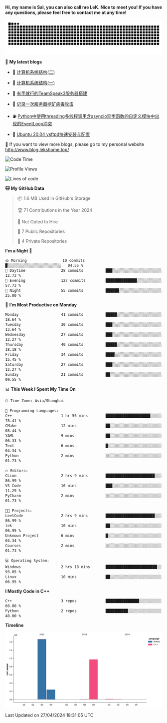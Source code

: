 **Hi, my name is Sal, you can also call me LeK. Nice to meet you! If you have any questions, please feel free to contact me at any time!**

![snake](https://raw.githubusercontent.com/LeKZzzz/LeKZzzz/output/github-contribution-grid-snake.svg)


👀 **My latest blogs**
<!-- BLOG-POST-LIST:START -->
- 🫣 [计算机系统结构&lpar;二&rpar;](http://www.blog.lekshome.top/2024/04/21/ji-suan-ji-xi-tong-jie-gou-er/) 

- 🧐 [计算机系统结构&lpar;一&rpar;](http://www.blog.lekshome.top/2024/04/07/ji-suan-ji-xi-tong-jie-gou-yi/) 

- 🤖 [有手就行的TeamSpeak3服务器搭建](http://www.blog.lekshome.top/2024/03/08/teamspeak3-fu-wu-qi-da-jian/) 

- 📝 [记录一次服务器挖矿病毒攻击](http://www.blog.lekshome.top/2024/03/08/ji-lu-yi-ci-fu-wu-qi-wa-kuang-bing-du-gong-ji/) 

- ⛽️ [Python中使用threading多线程调用含asyncio异步函数的自定义模块中出现的EventLoop冲突](http://www.blog.lekshome.top/2024/03/07/python-zhong-shi-yong-threading-duo-xian-cheng-diao-yong-han-asyncio-yi-bu-han-shu-de-zi-ding-yi-mo-kuai-zhong-chu-xian-de-eventloop-chong-tu/) 

- 🦣 [Ubuntu 20.04 vsftpd快速安装与配置](http://www.blog.lekshome.top/2024/03/07/ubuntu-20-04-vsftpd-kuai-su-an-zhuang-yu-pei-zhi/) 
<!-- BLOG-POST-LIST:END -->

🥰 If you want to view more blogs, please go to my personal website http://www.blog.lekshome.top/


<!--START_SECTION:waka-->
![Code Time](http://img.shields.io/badge/Code%20Time-211%20hrs%2020%20mins-blue)

![Profile Views](http://img.shields.io/badge/Profile%20Views-0-blue)

![Lines of code](https://img.shields.io/badge/From%20Hello%20World%20I%27ve%20Written-2.7%20million%20lines%20of%20code-blue)

**🐱 My GitHub Data** 

> 📦 1.6 MB Used in GitHub's Storage 
 > 
> 🏆 71 Contributions in the Year 2024
 > 
> 🚫 Not Opted to Hire
 > 
> 📜 7 Public Repositories 
 > 
> 🔑 4 Private Repositories 
 > 
**I'm a Night 🦉** 

```text
🌞 Morning                10 commits          █░░░░░░░░░░░░░░░░░░░░░░░░   04.55 % 
🌆 Daytime                28 commits          ███░░░░░░░░░░░░░░░░░░░░░░   12.73 % 
🌃 Evening                127 commits         ██████████████░░░░░░░░░░░   57.73 % 
🌙 Night                  55 commits          ██████░░░░░░░░░░░░░░░░░░░   25.00 % 
```
📅 **I'm Most Productive on Monday** 

```text
Monday                   41 commits          █████░░░░░░░░░░░░░░░░░░░░   18.64 % 
Tuesday                  30 commits          ███░░░░░░░░░░░░░░░░░░░░░░   13.64 % 
Wednesday                27 commits          ███░░░░░░░░░░░░░░░░░░░░░░   12.27 % 
Thursday                 40 commits          █████░░░░░░░░░░░░░░░░░░░░   18.18 % 
Friday                   34 commits          ████░░░░░░░░░░░░░░░░░░░░░   15.45 % 
Saturday                 27 commits          ███░░░░░░░░░░░░░░░░░░░░░░   12.27 % 
Sunday                   21 commits          ██░░░░░░░░░░░░░░░░░░░░░░░   09.55 % 
```


📊 **This Week I Spent My Time On** 

```text
🕑︎ Time Zone: Asia/Shanghai

💬 Programming Languages: 
C++                      1 hr 56 mins        ████████████████████░░░░░   78.41 % 
CMake                    12 mins             ██░░░░░░░░░░░░░░░░░░░░░░░   08.44 % 
YAML                     9 mins              ██░░░░░░░░░░░░░░░░░░░░░░░   06.33 % 
Text                     6 mins              █░░░░░░░░░░░░░░░░░░░░░░░░   04.34 % 
Python                   2 mins              ░░░░░░░░░░░░░░░░░░░░░░░░░   01.73 % 

🔥 Editors: 
CLion                    2 hrs 9 mins        ██████████████████████░░░   86.99 % 
VS Code                  16 mins             ███░░░░░░░░░░░░░░░░░░░░░░   11.29 % 
PyCharm                  2 mins              ░░░░░░░░░░░░░░░░░░░░░░░░░   01.73 % 

🐱‍💻 Projects: 
LeetCode                 2 hrs 9 mins        ██████████████████████░░░   86.99 % 
lek                      10 mins             ██░░░░░░░░░░░░░░░░░░░░░░░   06.95 % 
Unknown Project          6 mins              █░░░░░░░░░░░░░░░░░░░░░░░░   04.34 % 
Courses                  2 mins              ░░░░░░░░░░░░░░░░░░░░░░░░░   01.73 % 

💻 Operating System: 
Windows                  2 hrs 18 mins       ███████████████████████░░   93.05 % 
Linux                    10 mins             ██░░░░░░░░░░░░░░░░░░░░░░░   06.95 % 
```

**I Mostly Code in C++** 

```text
C++                      3 repos             ███████████████░░░░░░░░░░   60.00 % 
Python                   2 repos             ██████████░░░░░░░░░░░░░░░   40.00 % 
```



**Timeline**

![Lines of Code chart](https://raw.githubusercontent.com/LeKZzzz/LeKZzzz/master/assets/bar_graph.png)


 Last Updated on 27/04/2024 18:31:05 UTC
<!--END_SECTION:waka-->
